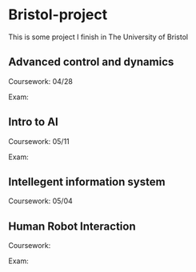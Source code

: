 # Bristol-project
This is some project I finish in The University of Bristol


## Advanced control and dynamics

Coursework: 04/28

Exam:

## Intro to AI

Coursework: 05/11

Exam: 

## Intellegent information system

Coursework: 05/04

## Human Robot Interaction

Coursework:

Exam: 
